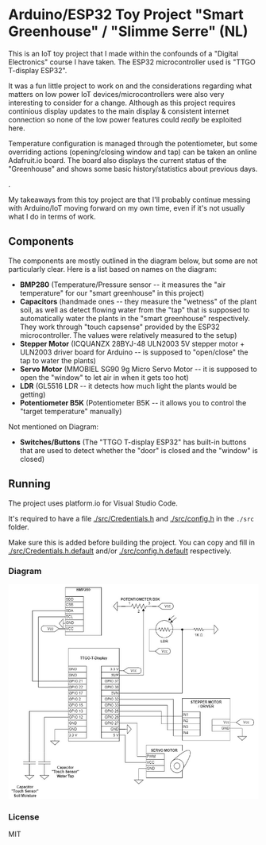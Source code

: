 # Arduino/ESP32 Toy Project "Smart Greenhouse" / "Slimme Serre" (NL)

This is an IoT toy project that I made within the confounds of a "Digital Electronics" course I have taken. The ESP32 microcontroller used is "TTGO T-display ESP32". 


It was a fun little project to work on and the considerations regarding what matters on low power IoT devices/microcontrollers were also very interesting to consider for a change. 
Although as this project requires continious display updates to the main display & consistent internet connection so none of the low power features could _really_ be exploited here.


Temperature configuration is managed through the potentiometer, but some overriding actions (opening/closing window and tap) can be taken an online Adafruit.io board. The board also displays the current status of the "Greenhouse" and shows some basic history/statistics about previous days.

.

My takeaways from this toy project are that I'll probably continue messing with Arduino/IoT moving forward on my own time, even if it's not usually what I do in terms of work.

## Components

The components are mostly outlined in the diagram below, but some are not particularly clear. Here is a list based on names on the diagram:

- **BMP280** (Temperature/Pressure sensor -- it measures the "air temperature" for our "smart greenhouse" in this project)
- **Capacitors** (handmade ones -- they measure the "wetness" of the plant soil, as well as detect flowing water from the "tap" that is supposed to automatically water the plants in the "smart greenhouse" respectively. They work through "touch capsense" provided by the ESP32 microcontroller. The values were relatively measured to the setup)
- **Stepper Motor** (ICQUANZX 28BYJ-48 ULN2003 5V stepper motor + ULN2003 driver board for Arduino -- is supposed to "open/close" the tap to water the plants)
- **Servo Motor** (MMOBIEL SG90 9g Micro Servo Motor -- it is supposed to open the "window" to let air in when it gets too hot)
- **LDR** (GL5516 LDR -- it detects how much light the plants would be getting)
- **Potentiometer B5K** (Potentiometer B5K -- it allows you to control the "target temperature" manually)

Not mentioned on Diagram:

- **Switches/Buttons** (The "TTGO T-display ESP32" has built-in buttons that are used to detect whether the "door" is closed and the "window" is closed)

## Running

The project uses platform.io for Visual Studio Code.

It's required to have a file [./src/Credentials.h](./src/Credentials.h) and [./src/config.h](./src/config.h) in the `./src` folder.

Make sure this is added before building the project. You can copy and fill in [./src/Credentials.h.default](./src/Credentials.h.default)
and/or [./src/config.h.default](./src/config.h.default) respectively.

### Diagram

![Project Diagram](./slimme_serre_diagram.jpg "Project Diagram")

### License
MIT